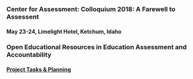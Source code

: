 ### Center for Assessment: Colloquium 2018: A Farewell to Assessent
#### May 23-24, Limelight Hotel, Ketchum, Idaho

### Open Educational Resources in Education Assessment and Accountability

#### [Project Tasks & Planning](https://github.com/orgs/CenterForAssessment/projects/2)
